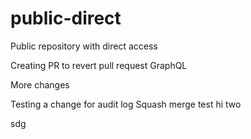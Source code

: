 # public-direct
Public repository with direct access

Creating PR to revert pull request GraphQL


More changes 

Testing a change for audit log
Squash merge test
hi
two

sdg
